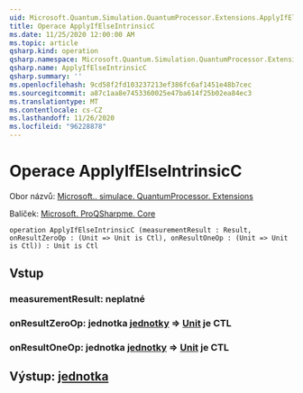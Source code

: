```yaml
---
uid: Microsoft.Quantum.Simulation.QuantumProcessor.Extensions.ApplyIfElseIntrinsicC
title: Operace ApplyIfElseIntrinsicC
ms.date: 11/25/2020 12:00:00 AM
ms.topic: article
qsharp.kind: operation
qsharp.namespace: Microsoft.Quantum.Simulation.QuantumProcessor.Extensions
qsharp.name: ApplyIfElseIntrinsicC
qsharp.summary: ''
ms.openlocfilehash: 9cd58f2fd103237213ef386fc6af1451e48b7cec
ms.sourcegitcommit: a87c1aa8e7453360025e47ba614f25b02ea84ec3
ms.translationtype: MT
ms.contentlocale: cs-CZ
ms.lasthandoff: 11/26/2020
ms.locfileid: "96228878"
---
```

# <a name="applyifelseintrinsicc-operation"></a>Operace ApplyIfElseIntrinsicC

Obor názvů: [Microsoft.. simulace. QuantumProcessor. Extensions](xref:Microsoft.Quantum.Simulation.QuantumProcessor.Extensions)

Balíček: [Microsoft. ProQSharpme. Core](https://nuget.org/packages/Microsoft.Quantum.QSharp.Core)




```qsharp
operation ApplyIfElseIntrinsicC (measurementResult : Result, onResultZeroOp : (Unit => Unit is Ctl), onResultOneOp : (Unit => Unit is Ctl)) : Unit is Ctl
```


## <a name="input"></a>Vstup

### <a name="measurementresult--__invalidresult__"></a>measurementResult: __neplatné <Result>__




### <a name="onresultzeroop--unit--unit--is-ctl"></a>onResultZeroOp: jednotka [jednotky](xref:microsoft.quantum.lang-ref.unit) => [Unit](xref:microsoft.quantum.lang-ref.unit) je CTL




### <a name="onresultoneop--unit--unit--is-ctl"></a>onResultOneOp: jednotka [jednotky](xref:microsoft.quantum.lang-ref.unit) => [Unit](xref:microsoft.quantum.lang-ref.unit) je CTL





## <a name="output--unit"></a>Výstup: [jednotka](xref:microsoft.quantum.lang-ref.unit)

